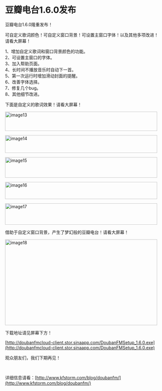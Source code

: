 # 豆瓣电台1.6.0发布

豆瓣电台1.6.0隆重发布！

可自定义歌词颜色！可自定义窗口背景！可设置主窗口字体！以及其他多项改进！请看大屏幕！

1、增加自定义歌词和窗口背景颜色的功能。    <br />2、可设置主窗口的字体。     <br />3、加入帮助页面。     <br />4、长时间不播放音乐时自动下一首。     <br />5、第一次运行时增加滑动封面的提醒。     <br />6、改善字体选择。     <br />7、修复几个bug。     <br />8、其他细节改进。

下面是自定义的歌词效果！请看大屏幕！

[<img style="background-image: none; border-bottom: 0px; border-left: 0px; padding-left: 0px; padding-right: 0px; display: inline; border-top: 0px; border-right: 0px; padding-top: 0px" title="image13" border="0" alt="image13" src="/attachment/upblog/images/4e47fdd48990_10ED0/image13_thumb.jpg" width="500" height="63" />](/attachment/upblog/images/4e47fdd48990_10ED0/image13.jpg)

[<img style="background-image: none; border-bottom: 0px; border-left: 0px; padding-left: 0px; padding-right: 0px; display: inline; border-top: 0px; border-right: 0px; padding-top: 0px" title="image14" border="0" alt="image14" src="/attachment/upblog/images/4e47fdd48990_10ED0/image14_thumb.jpg" width="500" height="58" />](/attachment/upblog/images/4e47fdd48990_10ED0/image14.jpg)

[<img style="background-image: none; border-bottom: 0px; border-left: 0px; padding-left: 0px; padding-right: 0px; display: inline; border-top: 0px; border-right: 0px; padding-top: 0px" title="image15" border="0" alt="image15" src="/attachment/upblog/images/4e47fdd48990_10ED0/image15_thumb.jpg" width="500" height="67" />](/attachment/upblog/images/4e47fdd48990_10ED0/image15.jpg)

[<img style="background-image: none; border-bottom: 0px; border-left: 0px; padding-left: 0px; padding-right: 0px; display: inline; border-top: 0px; border-right: 0px; padding-top: 0px" title="image16" border="0" alt="image16" src="/attachment/upblog/images/4e47fdd48990_10ED0/image16_thumb.jpg" width="500" height="56" />](/attachment/upblog/images/4e47fdd48990_10ED0/image16.jpg)

[<img style="background-image: none; border-bottom: 0px; border-left: 0px; padding-left: 0px; padding-right: 0px; display: inline; border-top: 0px; border-right: 0px; padding-top: 0px" title="image17" border="0" alt="image17" src="/attachment/upblog/images/4e47fdd48990_10ED0/image17_thumb.jpg" width="500" height="70" />](/attachment/upblog/images/4e47fdd48990_10ED0/image17.jpg)

借助于自定义窗口背景，产生了梦幻般的豆瓣电台！请看大屏幕！

[<img style="background-image: none; border-bottom: 0px; border-left: 0px; padding-left: 0px; padding-right: 0px; display: inline; border-top: 0px; border-right: 0px; padding-top: 0px" title="image18" border="0" alt="image18" src="/attachment/upblog/images/4e47fdd48990_10ED0/image18_thumb.jpg" width="500" height="281" />](/attachment/upblog/images/4e47fdd48990_10ED0/image18.jpg)

下载地址请见屏幕下方！

[http://doubanfmcloud-client.stor.sinaapp.com/DoubanFMSetup_1.6.0.exe](http://doubanfmcloud-client.stor.sinaapp.com/DoubanFMSetup_1.6.0.exe)

观众朋友们，我们下期再见！

&#160;

详细信息请看：[http://www.kfstorm.com/blog/doubanfm/](http://www.kfstorm.com/blog/doubanfm/)

